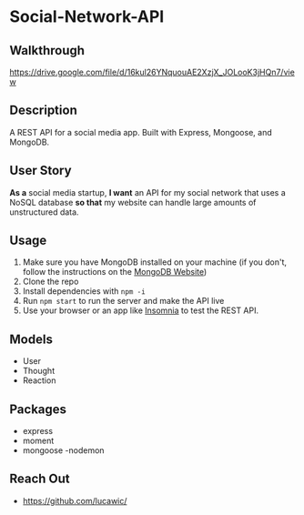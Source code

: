 # Social-Network-API


## Walkthrough
https://drive.google.com/file/d/16kul26YNquouAE2XzjX_JOLooK3jHQn7/view

## Description
A REST API for a social media app. Built with Express, Mongoose, and MongoDB.

## User Story
**As a** social media startup, **I want** an API for my social network that uses a NoSQL database **so that** my website can handle large amounts of unstructured data.

## Usage
1. Make sure you have MongoDB installed on your machine (if you don't, follow the instructions on the [MongoDB Website](https://docs.mongodb.com/manual/installation/))
2. Clone the repo
3. Install dependencies with `npm -i`
4. Run `npm start` to run the server and make the API live
5. Use your browser or an app like [Insomnia](https://insomnia.rest/) to test the REST API.

## Models
- User
- Thought
- Reaction 
## Packages
- express
- moment
- mongoose
-nodemon

## Reach Out
- https://github.com/lucawic/